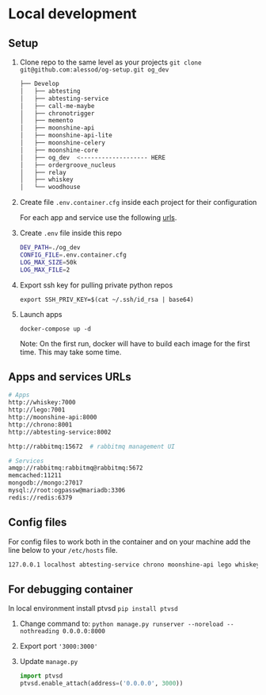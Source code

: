 # Local development

## Setup

1. Clone repo to the same level as your projects `git clone git@github.com:alessod/og-setup.git og_dev`

    ```bash
    ├── Develop
    │   ├── abtesting
    │   ├── abtesting-service
    │   ├── call-me-maybe
    │   ├── chronotrigger
    │   ├── memento
    │   ├── moonshine-api
    │   ├── moonshine-api-lite
    │   ├── moonshine-celery
    │   ├── moonshine-core
    │   ├── og_dev  <------------------- HERE
    │   ├── ordergroove_nucleus
    │   ├── relay
    │   ├── whiskey
    │   └── woodhouse
    ```

2. Create file `.env.container.cfg` inside each project for their configuration

    For each app and service use the following [urls](#apps-and-services-urls).

3. Create `.env` file inside this repo

    ```bash
    DEV_PATH=./og_dev
    CONFIG_FILE=.env.container.cfg
    LOG_MAX_SIZE=50k
    LOG_MAX_FILE=2
    ```

4. Export ssh key for pulling private python repos

    `export SSH_PRIV_KEY=$(cat ~/.ssh/id_rsa | base64)`

5. Launch apps

    `docker-compose up -d`

    Note: On the first run, docker will have to build each image for the first time. This may take some time.

## Apps and services URLs

```bash
# Apps
http://whiskey:7000
http://lego:7001
http://moonshine-api:8000
http://chrono:8001
http://abtesting-service:8002

http://rabbitmq:15672  # rabbitmq management UI

# Services
amqp://rabbitmq:rabbitmq@rabbitmq:5672
memcached:11211
mongodb://mongo:27017
mysql://root:ogpassw@mariadb:3306
redis://redis:6379
```

## Config files

For config files to work both in the container and on your machine add the line below to your `/etc/hosts` file.

```bash
127.0.0.1 localhost abtesting-service chrono moonshine-api lego whiskey mariadb memcached mongo rabbitmq redis
```

## For debugging container

In local environment install ptvsd `pip install ptvsd`

1. Change command to: `python manage.py runserver --noreload --nothreading 0.0.0.0:8000`

2. Export port `'3000:3000'`

3. Update `manage.py`

    ```python
    import ptvsd
    ptvsd.enable_attach(address=('0.0.0.0', 3000))
    ```
